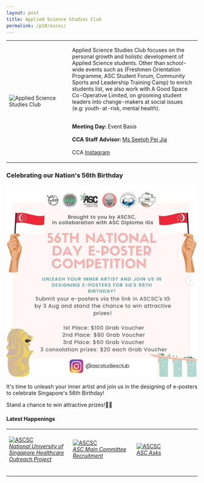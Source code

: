 ```yaml
---
layout: post
title: Applied Science Studies Club
permalink: /p10/ascsc/
---
```

<div>
    <table>
        <tr>
            <td style="width:33%"><image src="{{site.baseurl}}/images/CCA_ascsc.jpg" style="display:block;margin-left:auto;margin-right:auto;" alt="Applied Science Studies Club"></image></td>
            <td>
                <p>
                    Applied Science Studies Club focuses on the personal growth and holistic development of Applied Science students. Other than school-wide events such as (Freshmen Orientation Programme, ASC Student Forum, Community Sports and Leadership Training Camp) to enrich students list, we also work with A Good Space Co-Operative Limited, on grooming student leaders into change-makers at social issues (e.g: youth-at-risk, mental health).<br>
                    <br>
                </p>
                <p>
                   <b>Meeting Day:</b> Event Basis<br>
                    <br>
                    <b>CCA Staff Advisor:</b> <a href="mailto:SEETOH_Pei_Jia@TP.EDU.SG">Ms Seetoh Pei Jia</a><br>
                    <br>
                    CCA <a href="https://www.instagram.com/ascstudiesclub">Instagram</a>
                </p>
            </td>
        </tr>
    </table>
</div>

<h3><a id="ascNDC"></a>Celebrating our Nation's 56th Birthday</h3>

[![ePoster](/images/BeInvolved-NDCASc.png)](https://www.instagram.com/p/CR0Si7AH4yS/)

It's time to unleash your inner artist and join us in the designing of e-posters to celebrate Singapore's 56th Birthday!

Stand a chance to win attractive prizes!🥳😉


#### Latest Happenings

<div>
    <table>
        <tr>
            <td style="width:33%"><br>
                <a href="https://www.instagram.com/p/CPBOrLMHFc7/">
                    <image src="{{site.baseurl}}/images/CCA-assc-ig4.png" style="display:block;margin-left:auto;margin-right:auto;" alt="ASCSC">
                    <h6 style="margin-top:0%">National University of Singapore Healthcare Outreach Project</h6>
                    </image>
                </a>
            </td>
            <td style="width:33%"><br>
                <a href="https://www.instagram.com/p/COQEvdFHC9z/">
                    <image src="{{site.baseurl}}/images/CCA-assc-ig5.png" style="display:block;margin-left:auto;margin-right:auto;" alt="ASCSC">
                    <h6 style="margin-top:0%">ASC Main Committee Recruitment</h6>
                    </image>
                </a>
            </td>
            <td style="width:33%"><br>
                <a href="https://www.instagram.com/p/CN1rq8qHVay/">
                    <image src="{{site.baseurl}}/images/CCA-assc-ig6.png" style="display:block;margin-left:auto;margin-right:auto;" alt="ASCSC">
                    <h6 style="margin-top:0%">ASC Asks</h6>    
                    </image>
                </a>
            </td>
        </tr>
    </table>
</div>